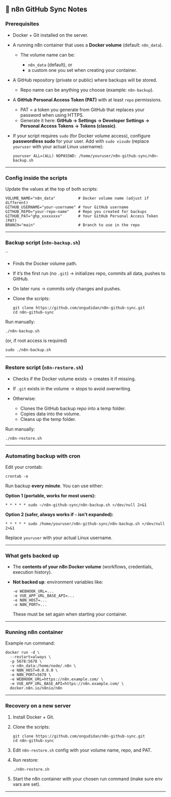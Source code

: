 ## 📝 n8n GitHub Sync Notes

### Prerequisites

* Docker + Git installed on the server.
* A running n8n container that uses a **Docker volume** (default: `n8n_data`).

  * The volume name can be:

    * `n8n_data` (default), or
    * a custom one you set when creating your container.
* A GitHub repository (private or public) where backups will be stored.

  * Repo name can be anything you choose (example: `n8n-backup`).
* A **GitHub Personal Access Token (PAT)** with at least `repo` permissions.

  * PAT = a token you generate from GitHub that replaces your password when using HTTPS.
  * Generate it here: **GitHub → Settings → Developer Settings → Personal Access Tokens → Tokens (classic)**.
* If your script requires `sudo` (for Docker volume access), configure **passwordless sudo** for your user.
  Add with `sudo visudo` (replace `youruser` with your actual Linux username):

  ```
  youruser ALL=(ALL) NOPASSWD: /home/youruser/n8n-github-sync/n8n-backup.sh
  ```

---

### Config inside the scripts

Update the values at the top of both scripts:

```
VOLUME_NAME="n8n_data"          # Docker volume name (adjust if different)
GITHUB_USERNAME="your-username" # Your GitHub username
GITHUB_REPO="your-repo-name"    # Repo you created for backups
GITHUB_PAT="ghp_xxxxxxxx"       # Your GitHub Personal Access Token (PAT)
BRANCH="main"                   # Branch to use in the repo
```

---

### Backup script (`n8n-backup.sh`)
``
* Finds the Docker volume path.
* If it’s the first run (no `.git`) → initializes repo, commits all data, pushes to GitHub.
* On later runs → commits only changes and pushes.

* Clone the scripts:

   ```
   git clone https://github.com/ongudidan/n8n-github-sync.git
   cd n8n-github-sync
   ```

Run manually:

```
./n8n-backup.sh
```

(or, if root access is required)

```
sudo ./n8n-backup.sh
```

---

### Restore script (`n8n-restore.sh`)

* Checks if the Docker volume exists → creates it if missing.
* If `.git` exists in the volume → stops to avoid overwriting.
* Otherwise:

  * Clones the GitHub backup repo into a temp folder.
  * Copies data into the volume.
  * Cleans up the temp folder.

Run manually:

```
./n8n-restore.sh
```

---

### Automating backup with cron

Edit your crontab:

```
crontab -e
```

Run backup **every minute**. You can use either:

**Option 1 (portable, works for most users):**

```
* * * * * sudo ~/n8n-github-sync/n8n-backup.sh >/dev/null 2>&1
```

**Option 2 (safer, always works if `~` isn’t expanded):**

```
* * * * * sudo /home/youruser/n8n-github-sync/n8n-backup.sh >/dev/null 2>&1
```

Replace `youruser` with your actual Linux username.

---

### What gets backed up

* The **contents of your n8n Docker volume** (workflows, credentials, execution history).
* **Not backed up**: environment variables like:

  ```
  -e WEBHOOK_URL=...
  -e VUE_APP_URL_BASE_API=...
  -e N8N_HOST=...
  -e N8N_PORT=...
  ```

  These must be set again when starting your container.

---

### Running n8n container

Example run command:

```
docker run -d \
  --restart=always \
  -p 5678:5678 \
  -v n8n_data:/home/node/.n8n \
  -e N8N_HOST=0.0.0.0 \
  -e N8N_PORT=5678 \
  -e WEBHOOK_URL=https://n8n.example.com/ \
  -e VUE_APP_URL_BASE_API=https://n8n.example.com/ \
  docker.n8n.io/n8nio/n8n
```

---

### Recovery on a new server

1. Install Docker + Git.
2. Clone the scripts:

   ```
   git clone https://github.com/ongudidan/n8n-github-sync.git
   cd n8n-github-sync
   ```
3. Edit `n8n-restore.sh` config with your volume name, repo, and PAT.
4. Run restore:

   ```
   ./n8n-restore.sh
   ```
5. Start the n8n container with your chosen run command (make sure env vars are set).

---

